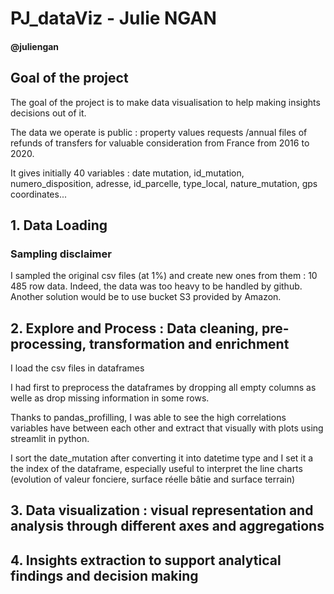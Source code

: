 # PJ_dataViz - Julie NGAN 
#### @juliengan


## Goal of the project
The goal of the project is to make data visualisation to help making insights decisions out of it.

The data we operate is public : property values requests /annual files of refunds of transfers for valuable consideration from France from 2016 to 2020.

It gives initially 40 variables : date mutation, id_mutation, numero_disposition, adresse, id_parcelle, type_local, nature_mutation, gps coordinates...


## 1. Data Loading
### Sampling disclaimer
I sampled the original csv files (at 1%) and create new ones from them : 10 485 row data. Indeed, the data was too heavy to be handled by github. 
Another solution would be to use bucket S3 provided by Amazon.

## 2. Explore and Process : Data cleaning, pre-processing, transformation and enrichment

I load the csv files in dataframes

I had first to preprocess the dataframes by dropping all empty columns as welle as drop missing information in some rows.

Thanks to pandas_profilling, I was able to see the high correlations variables have between each other and extract that visually with plots using streamlit 
in python.

I sort the date_mutation after converting it into datetime type and I set it a the index of the dataframe, especially useful to interpret the line charts (evolution of valeur fonciere, surface réelle bâtie and surface terrain) 

## 3. Data visualization : visual representation and analysis through different axes and aggregations
## 4. Insights extraction to support analytical findings and decision making
